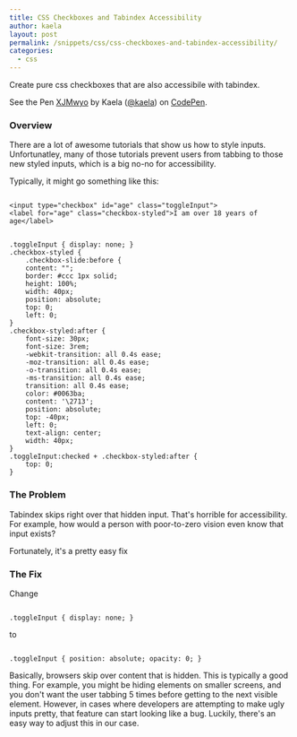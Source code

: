 ```yaml
---
title: CSS Checkboxes and Tabindex Accessibility
author: kaela
layout: post
permalink: /snippets/css/css-checkboxes-and-tabindex-accessibility/
categories:
  - css
---
```

Create pure css checkboxes that are also accessibile with tabindex.

<section class="embeddedCode">
    <p data-height="100" data-theme-id="7680" data-slug-hash="XJMwyo" data-default-tab="result" data-user="kaela" class='codepen'>See the Pen <a href='http://codepen.io/kaela/pen/XJMwyo/'>XJMwyo</a> by Kaela (<a href='http://codepen.io/kaela'>@kaela</a>) on <a href='http://codepen.io'>CodePen</a>.</p>
    <script async src="//assets.codepen.io/assets/embed/ei.js"></script>
</section>

### Overview

There are a lot of awesome tutorials that show us how to style inputs. Unfortunatley, many of those tutorials prevent users from tabbing to those new styled inputs, which is a big no-no for accessibility.

Typically, it might go something like this:

<pre class="language-html"><code>
&lt;input type="checkbox" id="age" class="toggleInput">
&lt;label for="age" class="checkbox-styled">I am over 18 years of age&lt;/label>
</code></pre>

<pre class="language-css"><code>
.toggleInput { display: none; }
.checkbox-styled {
    .checkbox-slide:before {
    content: "";
    border: #ccc 1px solid;
    height: 100%;
    width: 40px;
    position: absolute;
    top: 0;
    left: 0;
}
.checkbox-styled:after {
    font-size: 30px;
    font-size: 3rem;
    -webkit-transition: all 0.4s ease;
    -moz-transition: all 0.4s ease;
    -o-transition: all 0.4s ease;
    -ms-transition: all 0.4s ease;
    transition: all 0.4s ease;
    color: #0063ba;
    content: '\2713';
    position: absolute;
    top: -40px;
    left: 0;
    text-align: center;
    width: 40px;
}
.toggleInput:checked + .checkbox-styled:after {
    top: 0;
}
</code></pre>


### The Problem
Tabindex skips right over that hidden input. That's horrible for accessibility. For example, how would a person with poor-to-zero vision even know that input exists?

Fortunately, it's a pretty easy fix


### The Fix
Change 

<pre class="language-css"><code>
.toggleInput { display: none; }
</code></pre> 
to 

<pre class="language-css"><code>
.toggleInput { position: absolute; opacity: 0; }
</code></pre>

Basically, browsers skip over content that is hidden. This is typically a good thing. For example, you might be hiding elements on smaller screens, and you don't want the user tabbing 5 times before getting to the next visible element. However, in cases where developers are attempting to make ugly inputs pretty, that feature can start looking like a bug. Luckily, there's an easy way to adjust this in our case.
